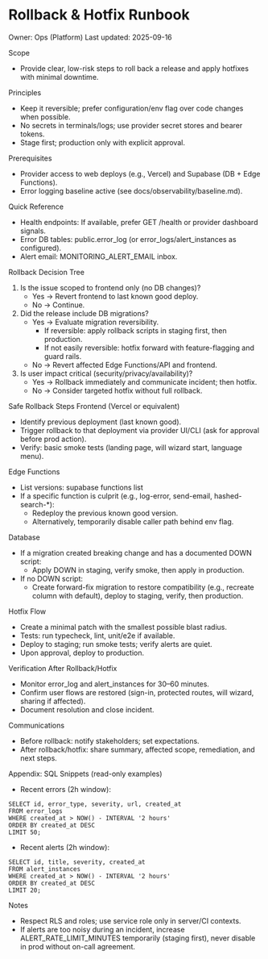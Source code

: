 # Rollback & Hotfix Runbook

Owner: Ops (Platform)
Last updated: 2025-09-16

Scope
- Provide clear, low-risk steps to roll back a release and apply hotfixes with minimal downtime.

Principles
- Keep it reversible; prefer configuration/env flag over code changes when possible.
- No secrets in terminals/logs; use provider secret stores and bearer tokens.
- Stage first; production only with explicit approval.

Prerequisites
- Provider access to web deploys (e.g., Vercel) and Supabase (DB + Edge Functions).
- Error logging baseline active (see docs/observability/baseline.md).

Quick Reference
- Health endpoints: If available, prefer GET /health or provider dashboard signals.
- Error DB tables: public.error_log (or error_logs/alert_instances as configured).
- Alert email: MONITORING_ALERT_EMAIL inbox.

Rollback Decision Tree
1) Is the issue scoped to frontend only (no DB changes)?
   - Yes → Revert frontend to last known good deploy.
   - No → Continue.
2) Did the release include DB migrations?
   - Yes → Evaluate migration reversibility.
     - If reversible: apply rollback scripts in staging first, then production.
     - If not easily reversible: hotfix forward with feature-flagging and guard rails.
   - No → Revert affected Edge Functions/API and frontend.
3) Is user impact critical (security/privacy/availability)?
   - Yes → Rollback immediately and communicate incident; then hotfix.
   - No → Consider targeted hotfix without full rollback.

Safe Rollback Steps
Frontend (Vercel or equivalent)
- Identify previous deployment (last known good).
- Trigger rollback to that deployment via provider UI/CLI (ask for approval before prod action).
- Verify: basic smoke tests (landing page, will wizard start, language menu).

Edge Functions
- List versions: supabase functions list
- If a specific function is culprit (e.g., log-error, send-email, hashed-search-*):
  - Redeploy the previous known good version.
  - Alternatively, temporarily disable caller path behind env flag.

Database
- If a migration created breaking change and has a documented DOWN script:
  - Apply DOWN in staging, verify smoke, then apply in production.
- If no DOWN script:
  - Create forward-fix migration to restore compatibility (e.g., recreate column with default), deploy to staging, verify, then production.

Hotfix Flow
- Create a minimal patch with the smallest possible blast radius.
- Tests: run typecheck, lint, unit/e2e if available.
- Deploy to staging; run smoke tests; verify alerts are quiet.
- Upon approval, deploy to production.

Verification After Rollback/Hotfix
- Monitor error_log and alert_instances for 30–60 minutes.
- Confirm user flows are restored (sign-in, protected routes, will wizard, sharing if affected).
- Document resolution and close incident.

Communications
- Before rollback: notify stakeholders; set expectations.
- After rollback/hotfix: share summary, affected scope, remediation, and next steps.

Appendix: SQL Snippets (read-only examples)
- Recent errors (2h window):
```
SELECT id, error_type, severity, url, created_at
FROM error_logs
WHERE created_at > NOW() - INTERVAL '2 hours'
ORDER BY created_at DESC
LIMIT 50;
```
- Recent alerts (2h window):
```
SELECT id, title, severity, created_at
FROM alert_instances
WHERE created_at > NOW() - INTERVAL '2 hours'
ORDER BY created_at DESC
LIMIT 20;
```

Notes
- Respect RLS and roles; use service role only in server/CI contexts.
- If alerts are too noisy during an incident, increase ALERT_RATE_LIMIT_MINUTES temporarily (staging first), never disable in prod without on-call agreement.
